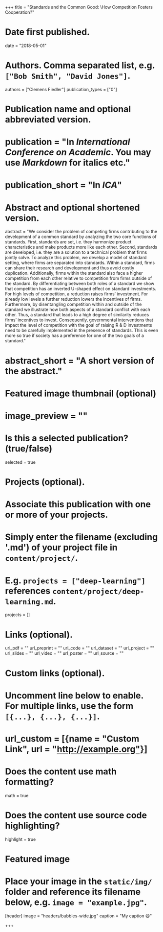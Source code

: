 +++
title = "Standards and the Common Good: \\How Competition Fosters Cooperation?"

# Date first published.
date = "2018-05-01"

# Authors. Comma separated list, e.g. `["Bob Smith", "David Jones"]`.
authors = ["Clemens Fiedler"]
publication_types = ["0"]

# Publication name and optional abbreviated version.
# publication = "In *International Conference on Academic*. You may use *Markdown* for italics etc."
# publication_short = "In *ICA*"

# Abstract and optional shortened version.
abstract = "We consider the problem of competing firms contributing to the development of a common standard by analyzing the two core functions of standards. First, standards are set, i.e. they harmonize product characteristics and make products more like each other. Second, standards are developed, i.e. they are a solution to a technical problem that firms jointly solve. To analyze this problem, we develop a model of standard setting, where firms are separated into standards. Within a standard, firms can share their research and development and thus avoid costly duplication. Additionally, firms within the standard also face a higher competition from each other relative to competition from firms outside of the standard. By differentiating between both roles of a standard we show that competition has an inverted U-shaped effect on standard investments. For high levels of competition, a reduction raises firms’ investment. For already low levels a further reduction lowers the incentives of firms. Furthermore, by disentangling competition within and outside of the standard we illustrate how both aspects of a standard conflict with each other. Thus, a standard that leads to a high degree of similarity reduces firms’ incentives to invest. Consequently, governmental interventions that impact the level of competition with the goal of raising R & D investments need to be carefully implemented in the presence of standards. This is even more so true if society has a preference for one of the two goals of a standard."
# abstract_short = "A short version of the abstract."

# Featured image thumbnail (optional)
# image_preview = ""

# Is this a selected publication? (true/false)
selected = true

# Projects (optional).
#   Associate this publication with one or more of your projects.
#   Simply enter the filename (excluding '.md') of your project file in `content/project/`.
#   E.g. `projects = ["deep-learning"]` references `content/project/deep-learning.md`.
projects = []

# Links (optional).
url_pdf = ""
url_preprint = ""
url_code = ""
url_dataset = ""
url_project = ""
url_slides = ""
url_video = ""
url_poster = ""
url_source = ""

# Custom links (optional).
#   Uncomment line below to enable. For multiple links, use the form `[{...}, {...}, {...}]`.
# url_custom = [{name = "Custom Link", url = "http://example.org"}]

# Does the content use math formatting?
math = true

# Does the content use source code highlighting?
highlight = true

# Featured image
# Place your image in the `static/img/` folder and reference its filename below, e.g. `image = "example.jpg"`.
[header]
image = "headers/bubbles-wide.jpg"
caption = "My caption 😄"

+++
